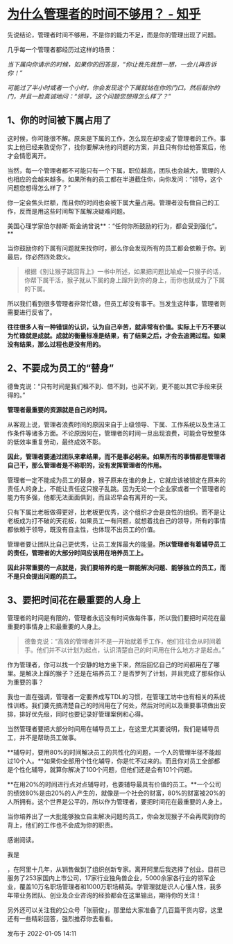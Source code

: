 # [为什么管理者的时间不够用？ - 知乎](https://zhuanlan.zhihu.com/p/453541122)

先说结论，管理者时间不够用，不是你的能力不足，而是你的管理出现了问题。

几乎每一个管理者都经历过这样的场景：

_当下属向你请示的时候，如果你的回答是，“你让我先我想一想，一会儿再告诉你！”_

_可能过了半小时或者一个小时，你会发现这个下属就站在你的门口。然后敲你的门，并且一脸真诚地问：“领导，这个问题您想得怎么样了？”_

## 1、你的时间被下属占用了

这时候，你可能很不解。原来是下属的工作，怎么现在却变成了管理者的工作。事实上他已经来敦促你了，找你要解决他的问题的方案，并且只有你给他答案后，他才会情愿离开。

当然，每一个管理者都不可能只有一个下属，职位越高，团队也会越大，管理的人也相应的会越来越多。如果所有的员工都在半道截住你，向你发问：“领导，这个问题您想得怎么样了？”

你一定会焦头烂额，而且你的时间也会被下属大量占用。管理者没有做自己的工作，反而是用这些时间帮下属解决疑难问题。

美国心理学家伯尔赫斯·斯金纳曾说**：“任何你所鼓励的行为，都会受到强化”。**

当你鼓励你的下属有问题就来找你时，那么你会发现所有的员工都会依赖于你。到最后，你必然四处救火。

> 根据《别让猴子跳回背上》一书中所述，如果把问题比喻成一只猴子的话，你帮下属干活，猴子就从下属的身上蹿升到你的身上，而你也就成为了下属的下属。

所以我们看到很多管理者非常忙碌，但员工却没有事干。当发生这种事，管理者则需要进行反省了。

**往往很多人有一种错误的认识，认为自己辛苦，就非常有价值。实际上千万不要以为忙碌就是成就。成就的衡量标准是结果，有了结果之后，才会去追溯过程。如果没有结果，那么过程也是没有用的。**

## **2、不要成为员工的“替身”**

德鲁克说：“只有时间是我们租不到、借不到，也买不到，更不能以其它手段来获得的。”

**管理者最重要的资源就是自己的时间。**

从客观上说，管理者浪费时间的原因来自于上级领导、下属、工作系统以及生活工作条件等诸多方面。不论原因何在，管理者的时间一旦出现浪费，可能会导致整体的低效率重复劳动，最终成效不彰。

**因此，管理者要通过团队来拿结果，而不是事必躬亲。如果所有的事情都是管理者自己干，那么管理者是不称职的，没有发挥管理者的作用。**

管理者一定不能成为员工的替身，猴子原来在谁的身上，它就应该被锁定在原来的责任人的身上，不能让责任这只猴子乱跳。因为无论一个企业家或者一个管理者的能力有多强，他都无法面面俱到，而且迟早会有离开的一天。

只有下属比老板做得更好，比老板更优秀，这个组织才会是良性的组织。而不是让老板成为打不破的天花板，如果员工一有问题，就想着找自己的领导，所有的事情都依赖于领导，既没有自主性，也体现不出员工的价值。

管理者要让团队比自己更优秀，让员工发挥最大的能量。**所以管理者有着辅导员工的责任，管理者的大部分时间应该用在培养员工上。**

**因此非常重要的一点就是，我们要培养的是一群能解决问题、能够独立的员工，而不是只会提出问题的员工。**

## 3、要把时间花在最重要的人身上

管理者的时间是有限的，管理者永远没有时间做每件事，所以我们要把时间花在最重要的事情身上和最重要的人身上。

> 德鲁克说：“高效的管理者并不是一开始就着手工作，他们往往会从时间着手。他们并不以计划为起点，认识清楚自己的时间用在什么地方才是起点。”

作为管理者，你可以找一个安静的地方坐下来，然后回忆自己的时间都用在了哪里。是解决上蹿的猴子？还是在培养员工？是否罗列了计划，并且完成了那些你认为重要的事？

我也一直在强调，管理者一定要养成写TDL的习惯，在管理工坊中也有相关的系统性训练。我们要先搞清楚自己的时间用在了何处，然后对时间以及重要事项做出安排，排好优先级，同时也要记录好管理案例和心得。

当然管理者要把大部分时间用在辅导员工上，在这里尤其要说明，我们是辅导员工，并不是帮助员工做事。

**辅导时，要用80%的时间解决员工的共性化的问题，一个人的管理半径不能超过10个人。**如果你全部用个性化辅导，你是忙不过来的。而且你对员工全部都是个性化辅导，就算你解决了100个问题，但他们还是会有101个问题。

**在用20%的时间进行点对点辅导时，也要辅导最具有价值的员工。**一个公司的绩效80%是由20%的人产生的，就像是一个社会的财富，80%的财富被20%的人所拥有。这个世界是公平的，所以作为管理者，要把时间花在最重要的人身上。

当你培养出了一大批能够独立自主解决问题的员工，你会发现猴子不会再爬到你的背上，他们的工作也不会成为你的职责。

感谢阅读。

我是

，在阿里十几年，从销售做到了组织创新专家。离开阿里后我选择了创业。目前已服务了253家国内上市公司，17家行业独角兽企业，5000余家各行业的领军企业，覆盖10万名职场管理者和1000万职场精英。学管理就是识人心懂人性，我多年带业务团队、创业及企业咨询的经验都会在这里输出，期待你的关注！

另外还可以关注我的公众号「张丽俊」，那里给大家准备了几百篇干货内容，这里还有一些精彩回答，强烈推荐你去看看。

发布于 2022-01-05 14:11
